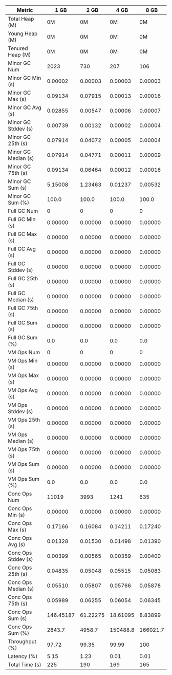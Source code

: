| Metric | 1 GB | 2 GB | 4 GB | 8 GB |
|------|----|----|----|----|
| Total Heap (M) | 0M | 0M | 0M | 0M |
| Young Heap (M) | 0M | 0M | 0M | 0M |
| Tenured Heap (M) | 0M | 0M | 0M | 0M |
| Minor GC Num | 2023 | 730 | 207 | 106 |
| Minor GC Min (s) | 0.00002 | 0.00003 | 0.00003 | 0.00003 |
| Minor GC Max (s) | 0.09134 | 0.07915 | 0.00013 | 0.00016 |
| Minor GC Avg (s) | 0.02855 | 0.00547 | 0.00006 | 0.00007 |
| Minor GC Stddev (s) | 0.00739 | 0.00132 | 0.00002 | 0.00004 |
| Minor GC 25th (s) | 0.07914 | 0.04072 | 0.00005 | 0.00004 |
| Minor GC Median (s) | 0.07914 | 0.04771 | 0.00011 | 0.00009 |
| Minor GC 75th (s) | 0.09134 | 0.06464 | 0.00012 | 0.00016 |
| Minor GC Sum (s) | 5.15008 | 1.23463 | 0.01237 | 0.00532 |
| Minor GC Sum (%) | 100.0 | 100.0 | 100.0 | 100.0 |
| Full GC Num | 0 | 0 | 0 | 0 |
| Full GC Min (s) | 0.00000 | 0.00000 | 0.00000 | 0.00000 |
| Full GC Max (s) | 0.00000 | 0.00000 | 0.00000 | 0.00000 |
| Full GC Avg (s) | 0.00000 | 0.00000 | 0.00000 | 0.00000 |
| Full GC Stddev (s) | 0.00000 | 0.00000 | 0.00000 | 0.00000 |
| Full GC 25th (s) | 0.00000 | 0.00000 | 0.00000 | 0.00000 |
| Full GC Median (s) | 0.00000 | 0.00000 | 0.00000 | 0.00000 |
| Full GC 75th (s) | 0.00000 | 0.00000 | 0.00000 | 0.00000 |
| Full GC Sum (s) | 0.00000 | 0.00000 | 0.00000 | 0.00000 |
| Full GC Sum (%) | 0.0 | 0.0 | 0.0 | 0.0 |
| VM Ops Num | 0 | 0 | 0 | 0 |
| VM Ops Min (s) | 0.00000 | 0.00000 | 0.00000 | 0.00000 |
| VM Ops Max (s) | 0.00000 | 0.00000 | 0.00000 | 0.00000 |
| VM Ops Avg (s) | 0.00000 | 0.00000 | 0.00000 | 0.00000 |
| VM Ops Stddev (s) | 0.00000 | 0.00000 | 0.00000 | 0.00000 |
| VM Ops 25th (s) | 0.00000 | 0.00000 | 0.00000 | 0.00000 |
| VM Ops Median (s) | 0.00000 | 0.00000 | 0.00000 | 0.00000 |
| VM Ops 75th (s) | 0.00000 | 0.00000 | 0.00000 | 0.00000 |
| VM Ops Sum (s) | 0.00000 | 0.00000 | 0.00000 | 0.00000 |
| VM Ops Sum (%) | 0.0 | 0.0 | 0.0 | 0.0 |
| Conc Ops Num | 11019 | 3993 | 1241 | 635 |
| Conc Ops Min (s) | 0.00000 | 0.00000 | 0.00000 | 0.00000 |
| Conc Ops Max (s) | 0.17166 | 0.16084 | 0.14211 | 0.17240 |
| Conc Ops Avg (s) | 0.01328 | 0.01530 | 0.01498 | 0.01390 |
| Conc Ops Stddev (s) | 0.00399 | 0.00565 | 0.00359 | 0.00400 |
| Conc Ops 25th (s) | 0.04835 | 0.05048 | 0.05515 | 0.05083 |
| Conc Ops Median (s) | 0.05510 | 0.05807 | 0.05766 | 0.05878 |
| Conc Ops 75th (s) | 0.05989 | 0.06255 | 0.06054 | 0.06345 |
| Conc Ops Sum (s) | 146.45187 | 61.22275 | 18.61095 | 8.83899 |
| Conc Ops Sum (%) | 2843.7 | 4958.7 | 150488.8 | 166021.7 |
| Throughput (%) | 97.72 | 99.35 | 99.99 | 100 |
| Latency (%) | 5.15 | 1.23 | 0.01 | 0.01 |
| Total Time (s) | 225 | 190 | 169 | 165 |
